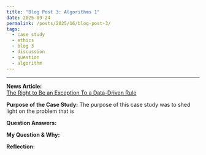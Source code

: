 ```yaml
---
title: "Blog Post 3: Algorithms 1"
date: 2025-09-24
permalink: /posts/2025/16/blog-post-3/
tags:
  - case study
  - ethics
  - blog 3
  - discussion
  - question
  - algorithm
---
```


_____

**News Article:**  
[The Right to Be an Exception To a Data-Driven Rule](https://mit-serc.pubpub.org/pub/right-to-be-exception/release/2)

**Purpose of the Case Study:**
The purpose of this case study was to shed light on the problem that is 

**Question Answers:**


**My Question & Why:**


**Reflection:**
